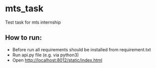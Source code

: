 # mts_task
Test task for mts internship

## How to run:
- Before run all requirements should be installed from requirement.txt
- Run api.py file (e.g. via python3)
- Open [http://localhost:8012/static/index.html](http://localhost:8012/static/index.html)
